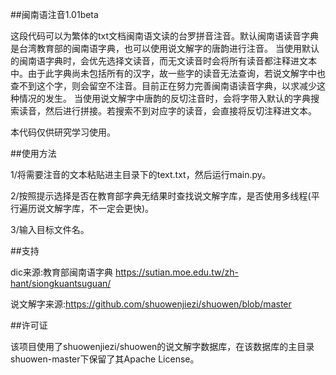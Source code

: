 ##闽南语注音1.01beta


这段代码可以为繁体的txt文档闽南语文读的台罗拼音注音。默认闽南语读音字典是台湾教育部的闽南语字典，也可以使用说文解字的唐韵进行注音。
当使用默认的闽南语字典时，会优先选择文读音，而无文读音时会将所有读音都注释进文本中。由于此字典尚未包括所有的汉字，故一些字的读音无法查询，若说文解字中也查不到这个字，则会留空不注音。目前正在努力完善闽南语读音字典，以求减少这种情况的发生。
当使用说文解字中唐韵的反切注音时，会将字带入默认的字典搜索读音，然后进行拼接。若搜索不到对应字的读音，会直接将反切注释进文本。


本代码仅供研究学习使用。



##使用方法

1/将需要注音的文本粘贴进主目录下的text.txt，然后运行main.py。

2/按照提示选择是否在教育部字典无结果时查找说文解字库，是否使用多线程(平行遍历说文解字库，不一定会更快)。

3/输入目标文件名。



##支持

dic来源:教育部闽南语字典 https://sutian.moe.edu.tw/zh-hant/siongkuantsuguan/

说文解字来源:https://github.com/shuowenjiezi/shuowen/blob/master


##许可证

该项目使用了shuowenjiezi/shuowen的说文解字数据库，在该数据库的主目录shuowen-master下保留了其Apache License。



